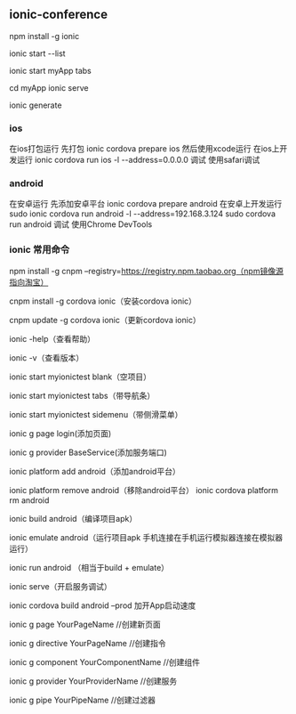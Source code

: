 ## ionic-conference

npm install -g ionic

ionic start --list

ionic start myApp tabs

cd myApp
ionic serve

ionic generate



### ios
在ios打包运行
    先打包
    ionic cordova prepare ios
    然后使用xcode运行
在ios上开发运行
    ionic cordova run ios -l --address=0.0.0.0
调试
    使用safari调试

### android
在安卓运行
    先添加安卓平台
    ionic cordova prepare android
在安卓上开发运行
    sudo ionic cordova run android -l --address=192.168.3.124
    sudo cordova run android
调试
    使用Chrome DevTools


### ionic 常用命令

npm install -g cnpm –registry=https://registry.npm.taobao.org（npm镜像源指向淘宝）

cnpm install -g cordova ionic（安装cordova ionic）

cnpm update -g cordova ionic（更新cordova ionic）

ionic -help（查看帮助）

ionic -v（查看版本）

ionic start myionictest blank（空项目）

ionic start myionictest tabs（带导航条）

ionic start myionictest sidemenu（带侧滑菜单）

ionic g page login(添加页面)

ionic g provider BaseService(添加服务端口)

ionic platform add android（添加android平台）

ionic platform remove android（移除android平台） ionic cordova  platform rm android

ionic build android（编译项目apk）

ionic emulate android（运行项目apk 
手机连接在手机运行模拟器连接在模拟器运行）

ionic run android （相当于build + emulate）

ionic serve（开启服务调试）

ionic cordova build android –prod 加开App启动速度

ionic g page YourPageName //创建新页面

ionic g directive YourPageName //创建指令

ionic g component YourComponentName //创建组件

ionic g provider YourProviderName //创建服务

ionic g pipe YourPipeName //创建过滤器


